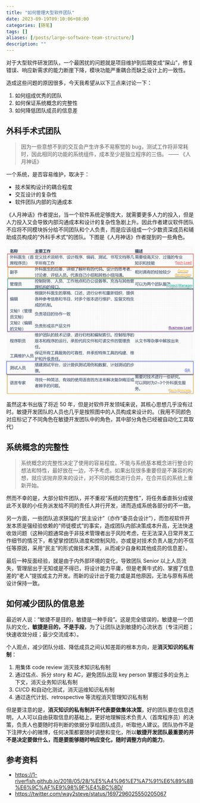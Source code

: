 ```yaml
---
title: "如何管理大型软件团队"
date: 2023-09-19T09:10:06+08:00
categories: [随笔]
tags: []
aliases: [/posts/large-software-team-structure/]
description: ""
---
```


对于大型软件研发团队，一个最困扰的问题就是项目维护到后期变成“屎山”，修复错误、响应新需求的能力断崖下降，模块功能严重耦合而缺乏设计上的一致性。

造成这些问题的原因很多，今天我希望从以下三点来讨论一下：

1. 如何组成优秀的团队
2. 如何保证系统概念的完整性
3. 如何降低团队成员的信息差

## 外科手术式团队

> 因为一些意想不到的交互会产生许多不易察觉的 bug，测试工作将非常耗时，因此相同的功能的系统组件，成本至少是独立程序的三倍。 —— 《人月神话》

一个系统，是否容易维护，取决于：

- 技术架构设计的耦合程度
- 交互设计的复杂性
- 软件团队内部的沟通成本

《人月神话》作者提出，当一个软件系统足够庞大，就需要更多人力的投入，但是人力投入又会导致内部沟通成本和设计的复杂性急剧上升。因此作者建议软件团队不应将不同模块拆分给不同团队和个人负责，而是应该组成一个少数资深成员和辅助成员构成的“外科手术式“的团队。下图是《人月神话》作者提到的一些角色。

![外科手术团队](/images/large-software-team-structure/外科手术团队.png)

虽然这本书出版了将近 50 年，但是对软件开发领域来说，其核心思想几乎没有过时。敏捷开发团队的人员也几乎是按照图中的人员构成来设计的。（我用不同颜色对应标记了不同角色在敏捷开发团队中的角色，其中部分角色已经被自动化工具取代）

## 系统概念的完整性

> 系统概念的完整性决定了使用的容易程度。不能与系统基本概念进行整合的想法和特性，最好放在一边，不予考虑。如果出现很多重要但是不兼容的构想，就应该抛弃原来的设计，对不同的概念进行合并，在合并后的系统上重新开始。

然而不幸的是，大部分软件团队，并不重视“系统的完整性”，将任务垂直拆分成彼此不关联的小任务派发给不同的责任人并行开发，进而造成系统各部分的不一致。

另一方面，一些团队追求狭隘的“民主设计”（亦作“委员会设计”），而忽视软件开发本质是强经验依赖的“师徒模式”的事实，造成团队内部决策成本升高，无法快速收敛问题（这种问题通常由于非技术管理者出于风险考虑，在无法深入日常开发工作细节的情况下，希望掌控团队进度和控制风险，亦或是对技术负责人能力的不信任等原因，采用“民主”的形式做技术决策，从而减少自身和其他成员的信息差）。

最后一种反面经验，就是由于内外部环境的变化，导致团队 Senior 以上人员流失，管理层出于无知或是不得已，将设计能力平庸，但是老黄牛式的、掌握了信息差的“老人”提拔成主力开发。而新的设计出于能力或是其他原因，无法与原有系统设计保持一致。

## 如何减少团队的信息差

最近听人说：“敏捷不是目的，敏捷是一种手段”。这是完全错误的，敏捷是一个团队的文化，**敏捷是目的，不是手段**，为了让团队达到敏捷的心流状态（专注问题；快速收敛分歧；最少交流成本）。

个人观点，减少团队分歧、降低成员之间认知差距的根本方向，是**消灭知识的私有制**：

1. 用集体 code review 消灭技术知识私有制
2. 通过估点、拆分 story 和 AC，避免团队出现 key person 掌握过多的业务上下文，消灭业务知识私有制
3. CI/CD 和自动化测试，消灭运维知识私有制
4. 通过迭代计划、retrospective 等流程消灭管理知识私有制

但是要注意的是，**消灭知识的私有制并不代表要做集体决策**，好的团队要在信息透明，人人可以自由获取信息的基础上，更好地理解技术负责人（首席程序员）的决策，负责人也要随时将判断的依据分享给团队成员，听取他人建议。团队协作不是下注押大小的赌博，任何决策都要随时调整和变化，所以**敏捷开发团队最重要的并不是决定要做什么，而是要能够随时响应变化，随时调整方向的能力**。

## 参考资料

- https://1-riverfish.github.io/2018/05/28/%E5%A4%96%E7%A7%91%E6%89%8B%E6%9C%AF%E9%98%9F%E4%BC%8D/
- https://twitter.com/way2steve/status/1697296025550205067
